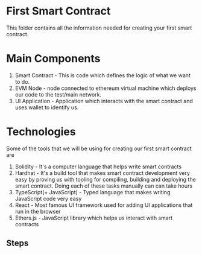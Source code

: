 # First Smart Contract
This folder contains all the information needed for creating your first smart contract. 

# Main Components
1) Smart Contract - This is code which defines the logic of what we want to do.
2) EVM Node - node connected to ethereum virtual machine which deploys our code to the test/main network.
3) UI Application - Application which interacts with the smart contract and uses wallet to identify us.


# Technologies
Some of the tools that we will be using for creating our first smart contract are
1) Solidity - It's a computer language that helps write smart contracts
2) Hardhat - It's a build tool that makes smart contract development very easy by proving us with 
   tooling for compiling, building and deploying the smart contract. Doing each of these tasks manually can 
   can take hours
3) TypeScript(+ JavaScript) - Typed language that makes writing JavaScript code very easy
4) React - Most famous UI framework used for adding UI applications that run in the browser
5) Ethers.js - JavaScript library which helps us interact with smart contracts

## Steps
